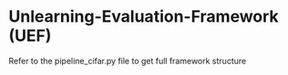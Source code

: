 # Unlearning-Evaluation-Framework (UEF)
Refer to the pipeline_cifar.py file to get full framework structure
